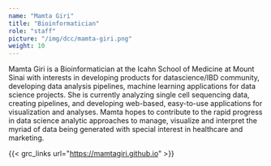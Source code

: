 ```yaml
---
name: "Mamta Giri"
title: "Bioinformatician"
role: "staff"
picture: "/img/dcc/mamta-giri.png"
weight: 10
---
```


Mamta Giri is a Bioinformatician at the Icahn School of Medicine at Mount
Sinai with interests in developing products for datascience/IBD community,
developing data analysis pipelines, machine learning applications for data
science projects. She is currently analyzing single cell sequencing data,
creating pipelines, and developing web-based, easy-to-use applications for
visualization and analyses. Mamta hopes to contribute to the rapid progress in
data science analytic approaches to manage, visualize and interpret the myriad
of data being generated with special interest in healthcare and marketing.

{{< grc_links url="https://mamtagiri.github.io" >}}
